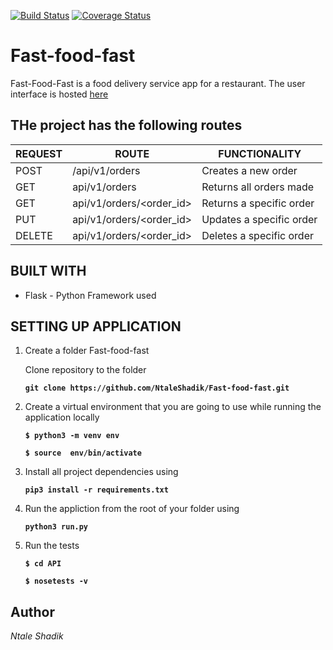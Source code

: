 [![Build Status](https://travis-ci.org/NtaleShadik/Fast-food-fast.svg?branch=ft-update-an-entry-160503979)](https://travis-ci.org/NtaleShadik/Fast-food-fast)
[![Coverage Status](https://coveralls.io/repos/github/NtaleShadik/Fast-food-fast/badge.svg?branch=ft-update-an-entry-160503979)](https://coveralls.io/github/NtaleShadik/Fast-food-fast?branch=ft-update-an-entry-160503979)
# Fast-food-fast

Fast-Food-Fast is a food delivery service app for a restaurant.
The user interface is hosted [here](https://ntaleshadik.github.io/Fast-food-fast/UI/index.html)

## THe project has the following routes

| REQUEST | ROUTE | FUNCTIONALITY |
| ------- | ----- | ------------- |
| POST | /api/v1/orders | Creates a new  order|
| GET | api/v1/orders | Returns all orders made |
| GET | api/v1/orders/&lt;order_id&gt; | Returns a specific order |
| PUT | api/v1/orders/&lt;order_id&gt; | Updates a specific order |
| DELETE| api/v1/orders/&lt;order_id&gt;| Deletes a specific order |

## BUILT WITH

* Flask - Python Framework used

## SETTING UP APPLICATION

1. Create a folder Fast-food-fast

    Clone repository to the folder

    **```git clone https://github.com/NtaleShadik/Fast-food-fast.git```**

2. Create a virtual environment that you are going to use while running the application locally

    **```$ python3 -m venv env```**

    **```$ source  env/bin/activate```**

3. Install all project dependencies using

    **```pip3 install -r requirements.txt```**

4. Run the appliction from the root of your folder using
    
    **```python3 run.py```**

5. Run the tests

    **```$ cd API```**

    **```$ nosetests -v```**

## Author

*Ntale Shadik*
